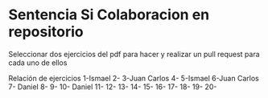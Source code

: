 # Sentencia Si Colaboracion en repositorio

Seleccionar dos ejercicios del pdf para hacer y realizar un pull request para cada uno de ellos


Relación de ejercicios
1-Ismael 
2-
3-Juan Carlos
4-
5-Ismael
6-Juan Carlos
7- Daniel
8-
9-
10- Daniel
11-
12-
13-
14-
15-
16-
17-
18-
19-
20-


